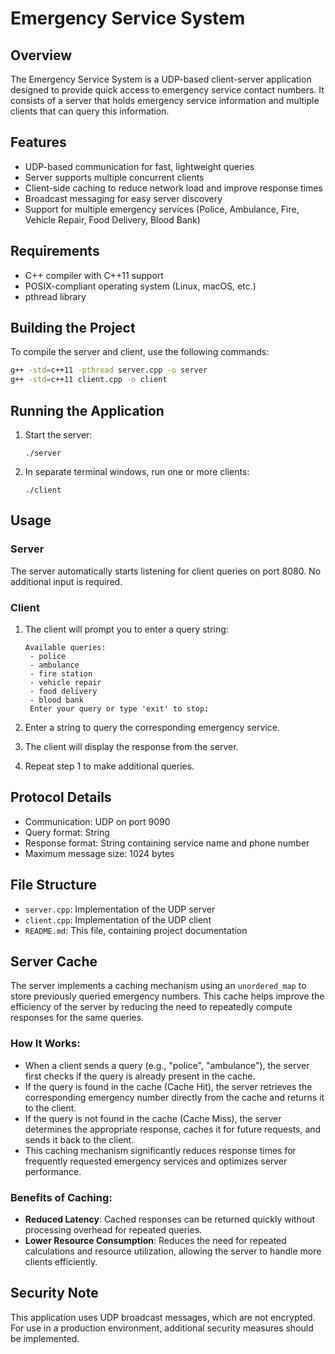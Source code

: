 # Emergency Service System

## Overview

The Emergency Service System is a UDP-based client-server application designed to provide quick access to emergency service contact numbers. It consists of a server that holds emergency service information and multiple clients that can query this information.

## Features

- UDP-based communication for fast, lightweight queries
- Server supports multiple concurrent clients
- Client-side caching to reduce network load and improve response times
- Broadcast messaging for easy server discovery
- Support for multiple emergency services (Police, Ambulance, Fire, Vehicle Repair, Food Delivery, Blood Bank)

## Requirements

- C++ compiler with C++11 support
- POSIX-compliant operating system (Linux, macOS, etc.)
- pthread library

## Building the Project

To compile the server and client, use the following commands:

```bash
g++ -std=c++11 -pthread server.cpp -o server
g++ -std=c++11 client.cpp -o client
```

## Running the Application

1. Start the server:

   ```
   ./server
   ```

2. In separate terminal windows, run one or more clients:
   ```
   ./client
   ```

## Usage

### Server

The server automatically starts listening for client queries on port 8080. No additional input is required.

### Client

1. The client will prompt you to enter a query string:

   ```
   Available queries:
    - police
    - ambulance
    - fire station
    - vehicle repair
    - food delivery
    - blood bank
    Enter your query or type 'exit' to stop:
   ```

2. Enter a string to query the corresponding emergency service.

3. The client will display the response from the server.

4. Repeat step 1 to make additional queries.

## Protocol Details

- Communication: UDP on port 9090
- Query format: String
- Response format: String containing service name and phone number
- Maximum message size: 1024 bytes

## File Structure

- `server.cpp`: Implementation of the UDP server
- `client.cpp`: Implementation of the UDP client
- `README.md`: This file, containing project documentation

## Server Cache

The server implements a caching mechanism using an `unordered_map` to store previously queried emergency numbers. This cache helps improve the efficiency of the server by reducing the need to repeatedly compute responses for the same queries.

### How It Works:

- When a client sends a query (e.g., "police", "ambulance"), the server first checks if the query is already present in the cache.
- If the query is found in the cache (Cache Hit), the server retrieves the corresponding emergency number directly from the cache and returns it to the client.
- If the query is not found in the cache (Cache Miss), the server determines the appropriate response, caches it for future requests, and sends it back to the client.
- This caching mechanism significantly reduces response times for frequently requested emergency services and optimizes server performance.

### Benefits of Caching:

- **Reduced Latency**: Cached responses can be returned quickly without processing overhead for repeated queries.
- **Lower Resource Consumption**: Reduces the need for repeated calculations and resource utilization, allowing the server to handle more clients efficiently.

## Security Note

This application uses UDP broadcast messages, which are not encrypted. For use in a production environment, additional security measures should be implemented.

